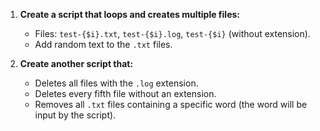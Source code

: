 1. **Create a script that loops and creates multiple files:**
   - Files: `test-{$i}.txt`, `test-{$i}.log`, `test-{$i}` (without extension).
   - Add random text to the `.txt` files.

2. **Create another script that:**
   - Deletes all files with the `.log` extension.
   - Deletes every fifth file without an extension.
   - Removes all `.txt` files containing a specific word (the word will be input by the script).